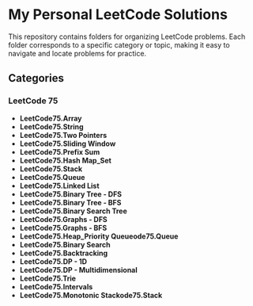 # My Personal LeetCode Solutions

This repository contains folders for organizing LeetCode problems. Each folder corresponds to a specific category or topic, making it easy to navigate and locate problems for practice.

## Categories

### LeetCode 75
- **LeetCode75.Array**
- **LeetCode75.String**
- **LeetCode75.Two Pointers**
- **LeetCode75.Sliding Window**
- **LeetCode75.Prefix Sum**
- **LeetCode75.Hash Map_Set**
- **LeetCode75.Stack**
- **LeetCode75.Queue**
- **LeetCode75.Linked List**
- **LeetCode75.Binary Tree - DFS**
- **LeetCode75.Binary Tree - BFS**
- **LeetCode75.Binary Search Tree**
- **LeetCode75.Graphs - DFS**
- **LeetCode75.Graphs - BFS**
- **LeetCode75.Heap_Priority Queueode75.Queue**
- **LeetCode75.Binary Search**
- **LeetCode75.Backtracking**
- **LeetCode75.DP - 1D**
- **LeetCode75.DP - Multidimensional**
- **LeetCode75.Trie**
- **LeetCode75.Intervals**
- **LeetCode75.Monotonic Stackode75.Stack**
